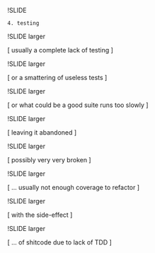 
!SLIDE

    4. testing

!SLIDE larger

[ usually a complete lack of testing ]
             
!SLIDE larger

[ or a smattering of useless tests ]

!SLIDE larger

[ or what could be a good suite runs too slowly ]

!SLIDE larger

[ leaving it abandoned ]

!SLIDE larger

[ possibly very very broken ]

!SLIDE larger

[ ... usually not enough coverage to refactor ]

!SLIDE larger

[ with the side-effect ]

!SLIDE larger

[ ... of shitcode due to lack of TDD ]

